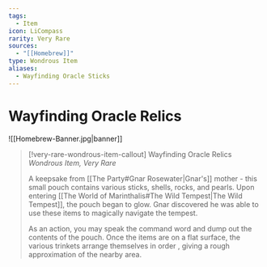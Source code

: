 ```yaml
---
tags:
  - Item
icon: LiCompass
rarity: Very Rare
sources:
  - "[[Homebrew]]"
type: Wondrous Item
aliases:
  - Wayfinding Oracle Sticks
---
```


# Wayfinding Oracle Relics

![[Homebrew-Banner.jpg|banner]]
>[!very-rare-wondrous-item-callout] Wayfinding Oracle Relics
>_Wondrous Item, Very Rare_
>
> A keepsake from [[The Party#Gnar Rosewater|Gnar's]] mother - this small pouch contains various sticks, shells, rocks, and pearls. Upon entering [[The World of Marinthalis#The Wild Tempest|The Wild Tempest]], the pouch began to glow. Gnar discovered he was able to use these items to magically navigate the tempest.
>
> As an action, you may speak the command word and dump out the contents of the pouch. Once the items are on a flat surface, the various trinkets arrange themselves in order , giving a rough approximation of the nearby area.
